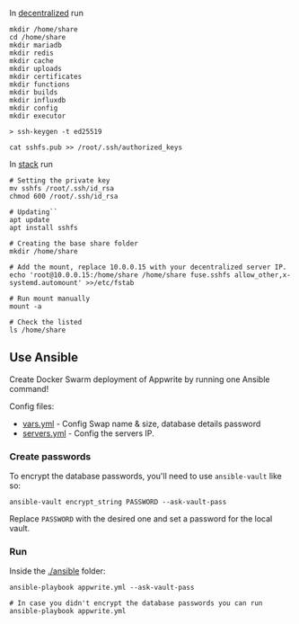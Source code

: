In [decentralized](./decentralized) run

```shell
mkdir /home/share
cd /home/share
mkdir mariadb
mkdir redis
mkdir cache
mkdir uploads
mkdir certificates
mkdir functions
mkdir builds
mkdir influxdb
mkdir config
mkdir executor

> ssh-keygen -t ed25519

cat sshfs.pub >> /root/.ssh/authorized_keys
```

In [stack](./stack) run

```shell
# Setting the private key
mv sshfs /root/.ssh/id_rsa
chmod 600 /root/.ssh/id_rsa

# Updating``
apt update
apt install sshfs

# Creating the base share folder
mkdir /home/share

# Add the mount, replace 10.0.0.15 with your decentralized server IP.
echo 'root@10.0.0.15:/home/share /home/share fuse.sshfs allow_other,x-systemd.automount' >>/etc/fstab

# Run mount manually
mount -a

# Check the listed
ls /home/share
```

## Use Ansible

Create Docker Swarm deployment of Appwrite by running one Ansible command!

Config files:

- [vars.yml](ansible/config/vars.yml) - Config Swap name & size, database details password
- [servers.yml](ansible/config/servers.yml) - Config the servers IP.

### Create passwords

To encrypt the database passwords, you'll need to use `ansible-vault` like so:

```shell
ansible-vault encrypt_string PASSWORD --ask-vault-pass
```

Replace `PASSWORD` with the desired one and set a password for the local vault.

### Run
Inside the [./ansible](./ansible) folder:

```shell
ansible-playbook appwrite.yml --ask-vault-pass

# In case you didn't encrypt the database passwords you can run
ansible-playbook appwrite.yml
```
